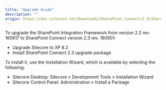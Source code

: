 ```yaml
---
title: "Upgrade Guide"
description: ""
origin: https://dev.sitecore.net/Downloads/SharePoint_Connect/2_0/SharePoint_Connect_23/Upgrade_Guide
---
```


To upgrade the SharePoint Integration Framework from version 2.2 rev. 160617 to SharePoint Connect version 2.3 rev. 160901:

-   Upgrade Sitecore to XP 8.2
-   Install SharePoint Connect 2.3 upgrade package

To install it, use the Installation Wizard, which is available by selecting the following:

-   Sitecore Desktop: Sitecore » Development Tools » Installation Wizard
-   Sitecore Control Panel: Administration » Install a Package